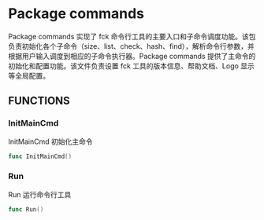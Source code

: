 # Package commands

Package commands 实现了 fck 命令行工具的主要入口和子命令调度功能。该包负责初始化各个子命令（size、list、check、hash、find），解析命令行参数，并根据用户输入调度到相应的子命令执行器。Package commands 提供了主命令的初始化和配置功能。该文件负责设置 fck 工具的版本信息、帮助文档、Logo 显示等全局配置。

## FUNCTIONS

### InitMainCmd

InitMainCmd 初始化主命令

```go
func InitMainCmd()
```

### Run

Run 运行命令行工具

```go
func Run()
```